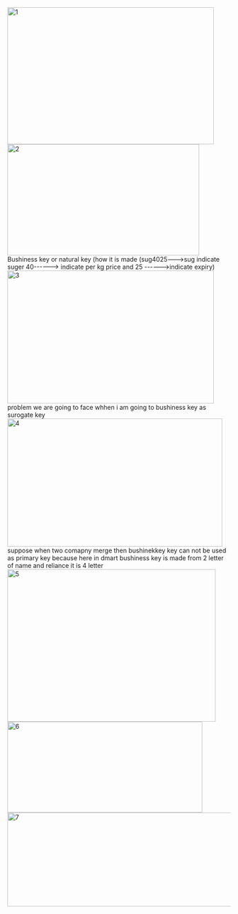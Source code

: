 
<img width="466" height="309" alt="1" src="https://github.com/user-attachments/assets/a4feffc8-0659-4e6e-b399-193a6122c4c9" />

<br>


<img width="433" height="251" alt="2" src="https://github.com/user-attachments/assets/5605ea88-6461-4c8d-98d2-adc9e38412a8" />
<br>
Bushiness key or natural key (how it is made (sug4025--->sug indicate suger    40------> indicate per kg price and    25 ------>indicate expiry)


<img width="466" height="300" alt="3" src="https://github.com/user-attachments/assets/21b78a33-304c-4df5-a8f0-76d70b2a1075" />
problem we are going to face whhen i am going to bushiness key as surogate key
<br>

<img width="485" height="289" alt="4" src="https://github.com/user-attachments/assets/a9380e40-a1af-4e66-b1cb-3ed5e3826092" />
<br>
suppose when two comapny merge then bushinekkey key can not be used as primary key because here in dmart bushiness key is made from 2 letter of name and reliance it is 4 letter

<br>
<img width="470" height="344" alt="5" src="https://github.com/user-attachments/assets/82809c35-3381-49d0-9d3f-fcf99a0c01ec" />
<br>
<img width="440" height="205" alt="6" src="https://github.com/user-attachments/assets/9175f7e7-55e7-400d-8883-cfa75a75ef67" />
<br>
<img width="525" height="212" alt="7" src="https://github.com/user-attachments/assets/d0c696ae-bbc2-4d2b-9992-7865f13cbb41" />
<br>


